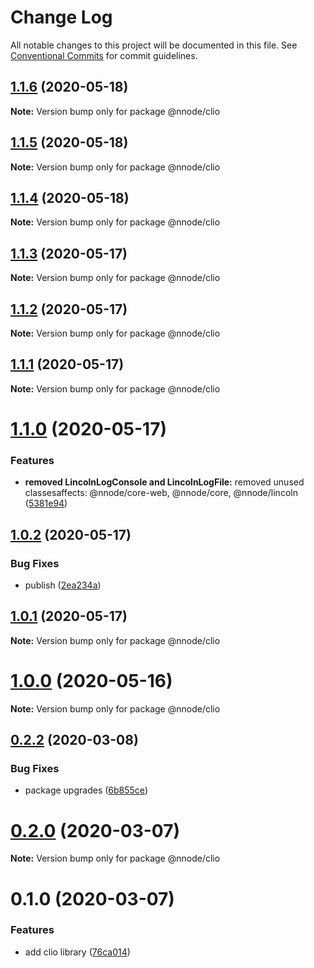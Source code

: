 # Change Log

All notable changes to this project will be documented in this file.
See [Conventional Commits](https://conventionalcommits.org) for commit guidelines.

## [1.1.6](https://github.com/nativecode-dev/nativenode/compare/@nnode/clio@1.1.6-next.0...@nnode/clio@1.1.6) (2020-05-18)

**Note:** Version bump only for package @nnode/clio





## [1.1.5](https://github.com/nativecode-dev/nativenode/compare/@nnode/clio@1.1.5-next.0...@nnode/clio@1.1.5) (2020-05-18)

**Note:** Version bump only for package @nnode/clio





## [1.1.4](https://github.com/nativecode-dev/nativenode/compare/@nnode/clio@1.1.4-next.0...@nnode/clio@1.1.4) (2020-05-18)

**Note:** Version bump only for package @nnode/clio





## [1.1.3](https://github.com/nativecode-dev/nativenode/compare/@nnode/clio@1.1.3-next.0...@nnode/clio@1.1.3) (2020-05-17)

**Note:** Version bump only for package @nnode/clio





## [1.1.2](https://github.com/nativecode-dev/nativenode/compare/@nnode/clio@1.1.2-next.1...@nnode/clio@1.1.2) (2020-05-17)

**Note:** Version bump only for package @nnode/clio





## [1.1.1](https://github.com/nativecode-dev/nativenode/compare/@nnode/clio@1.1.1-next.0...@nnode/clio@1.1.1) (2020-05-17)

**Note:** Version bump only for package @nnode/clio





# [1.1.0](https://github.com/nativecode-dev/nativenode/compare/@nnode/clio@1.0.2...@nnode/clio@1.1.0) (2020-05-17)


### Features

* **removed LincolnLogConsole and LincolnLogFile:** removed unused classesaffects: @nnode/core-web, @nnode/core, @nnode/lincoln ([5381e94](https://github.com/nativecode-dev/nativenode/commit/5381e946ebd99831c49ff0e0a13d8053b9f16098))





## [1.0.2](https://github.com/nativecode-dev/nativenode/compare/@nnode/clio@1.0.2-next.1...@nnode/clio@1.0.2) (2020-05-17)


### Bug Fixes

* publish ([2ea234a](https://github.com/nativecode-dev/nativenode/commit/2ea234ab8e3bb12774f5045edeabead414aedfce))





## [1.0.1](https://github.com/nativecode-dev/nativenode/compare/@nnode/clio@1.0.0...@nnode/clio@1.0.1) (2020-05-17)

**Note:** Version bump only for package @nnode/clio





# [1.0.0](https://github.com/nativecode-dev/nativenode/compare/@nnode/clio@1.0.0-next.1...@nnode/clio@1.0.0) (2020-05-16)

**Note:** Version bump only for package @nnode/clio





## [0.2.2](https://github.com/nativecode-dev/nativenode/compare/@nnode/clio@0.2.0-next.3...@nnode/clio@0.2.2) (2020-03-08)


### Bug Fixes

* package upgrades ([6b855ce](https://github.com/nativecode-dev/nativenode/commit/6b855ce990b9e85ca45354ca3e22f0d73fe4cbc2))





# [0.2.0](https://github.com/nativecode-dev/nativenode/compare/@nnode/clio@0.1.0...@nnode/clio@0.2.0) (2020-03-07)

**Note:** Version bump only for package @nnode/clio





# 0.1.0 (2020-03-07)


### Features

* add clio library ([76ca014](https://github.com/nativecode-dev/nativenode/commit/76ca0144506c760b243363112689c2267a0601e9))
